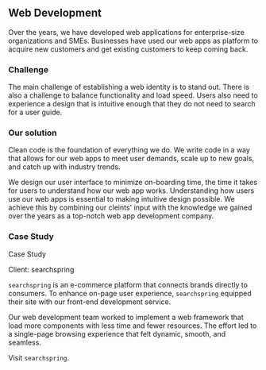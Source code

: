 ## Web Development

Over the years, we have developed web applications for enterprise-size organizations and SMEs. Businesses have used our web apps as platform to acquire new customers and get existing customers to keep coming back. 

### Challenge

The main challenge of establishing a web identity is to stand out. There is also a challenge to balance functionality and load speed. Users also need to experience a design that is intuitive enough that they do not need to search for a user guide.


### Our solution

Clean code is the foundation of everything we do. We write code in a way that allows for our web apps to meet user demands, scale up to new goals, and catch up with industry trends.

We design our user interface to minimize on-boarding time, the time it takes for users to understand how our web app works. Understanding how users use our web apps is essential to making intuitive design possible. We achieve this by combining our cleints' input with the knowledge we gained over the years as a top-notch web app development company.


### Case Study

Case Study

Client: searchspring

`searchspring` is an e-commerce platform that connects brands directly to consumers. To enhance on-page user experience, `searchspring` equipped their site with our front-end development service.


Our web development team worked to implement a web framework that load more components with less time and fewer resources. The effort led to a single-page browsing experience that felt dynamic, smooth, and seamless. 

Visit `searchspring`.




